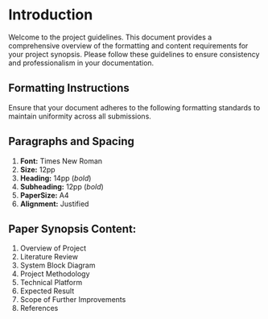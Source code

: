 # Introduction

Welcome to the project guidelines. This document provides a comprehensive overview of the formatting and content requirements for your project synopsis. Please follow these guidelines to ensure consistency and professionalism in your documentation.

## Formatting Instructions

Ensure that your document adheres to the following formatting standards to maintain uniformity across all submissions.

## Paragraphs and Spacing

1. **Font:** Times New Roman
2. **Size:** 12pp
3. **Heading:** 14pp (*bold*)
4. **Subheading:** 12pp (*bold*)
5. **PaperSize:** A4
6. **Alignment:** Justified

## Paper Synopsis Content:

1. Overview of Project
2. Literature Review
3. System Block Diagram
4. Project Methodology
5. Technical Platform
6. Expected Result
7. Scope of Further Improvements
8. References
